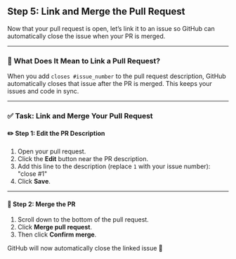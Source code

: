 ## Step 5: Link and Merge the Pull Request

Now that your pull request is open, let’s link it to an issue so GitHub can automatically close the issue when your PR is merged.

---

### 🔗 What Does It Mean to Link a Pull Request?

When you add `closes #issue_number` to the pull request description, GitHub automatically closes that issue after the PR is merged. This keeps your issues and code in sync.

---

### ✅ Task: Link and Merge Your Pull Request

#### ✏️ Step 1: Edit the PR Description
1. Open your pull request.
2. Click the **Edit** button near the PR description.
3. Add this line to the description (replace `1` with your issue number): "close #1"
4. Click **Save**.

---

#### 🔀 Step 2: Merge the PR
1. Scroll down to the bottom of the pull request.
2. Click **Merge pull request**.
3. Then click **Confirm merge**.

GitHub will now automatically close the linked issue 🎉


